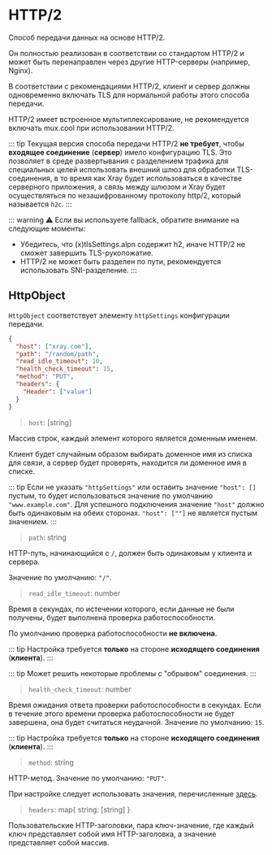 # HTTP/2

Способ передачи данных на основе HTTP/2.

Он полностью реализован в соответствии со стандартом HTTP/2 и может быть перенаправлен через другие HTTP-серверы (например, Nginx).

В соответствии с рекомендациями HTTP/2, клиент и сервер должны одновременно включать TLS для нормальной работы этого способа передачи.

HTTP/2 имеет встроенное мультиплексирование, не рекомендуется включать mux.cool при использовании HTTP/2.

::: tip
Текущая версия способа передачи HTTP/2 **не требует**, чтобы **входящее соединение** (**сервер**) имело конфигурацию TLS.
Это позволяет в среде развертывания с разделением трафика для специальных целей использовать внешний шлюз для обработки TLS-соединения, в то время как Xray будет использоваться в качестве серверного приложения, а связь между шлюзом и Xray будет осуществляться по незашифрованному протоколу http/2, который называется `h2c`.
:::

::: warning
⚠️ Если вы используете fallback, обратите внимание на следующие моменты:

- Убедитесь, что (x)tlsSettings.alpn содержит h2, иначе HTTP/2 не сможет завершить TLS-рукопожатие.
- HTTP/2 не может быть разделен по пути, рекомендуется использовать SNI-разделение.
  :::

## HttpObject

`HttpObject` соответствует элементу `httpSettings` конфигурации передачи.

```json
{
  "host": ["xray.com"],
  "path": "/random/path",
  "read_idle_timeout": 10,
  "health_check_timeout": 15,
  "method": "PUT",
  "headers": {
    "Header": ["value"]
  }
}
```

> `host`: \[string\]

Массив строк, каждый элемент которого является доменным именем.

Клиент будет случайным образом выбирать доменное имя из списка для связи, а сервер будет проверять, находится ли доменное имя в списке.

::: tip
Если не указать `"httpSettings"` или оставить значение `"host": []` пустым, то будет использоваться значение по умолчанию `"www.example.com"`. Для успешного подключения значение `"host"` должно быть одинаковым на обеих сторонах. `"host": [""]` не является пустым значением.
:::

> `path`: string

HTTP-путь, начинающийся с `/`, должен быть одинаковым у клиента и сервера.

Значение по умолчанию: `"/"`.

> `read_idle_timeout`: number

Время в секундах, по истечении которого, если данные не были получены, будет выполнена проверка работоспособности.

По умолчанию проверка работоспособности **не включена**.

::: tip
Настройка требуется **только** на стороне **исходящего соединения** (**клиента**).
:::

::: tip
Может решить некоторые проблемы с "обрывом" соединения.
:::

> `health_check_timeout`: number

Время ожидания ответа проверки работоспособности в секундах. Если в течение этого времени проверка работоспособности не будет завершена, она будет считаться неудачной. Значение по умолчанию: `15`.

::: tip
Настройка требуется **только** на стороне **исходящего соединения** (**клиента**).
:::

> `method`: string

HTTP-метод. Значение по умолчанию: `"PUT"`.

При настройке следует использовать значения, перечисленные [здесь](https://developer.mozilla.org/en-US/docs/Web/HTTP/Methods).

> `headers`: map{ string: \[string\] }

Пользовательские HTTP-заголовки, пара ключ-значение, где каждый ключ представляет собой имя HTTP-заголовка, а значение представляет собой массив.
